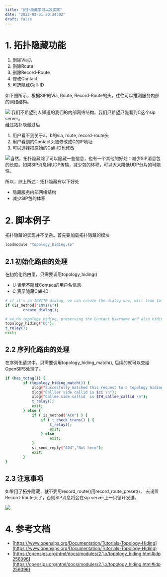 ```yaml
---
title: "拓扑隐藏学习以及实践"
date: "2022-03-31 20:34:02"
draft: false
---
```


# 1. 拓扑隐藏功能

1. 删除Via头
2. 删除Route
3. 删除Record-Route
4. 修改Contact
5. 可选隐藏Call-ID

如下图所示，根据SIP的Via, Route, Record-Route的头，往往可以推测服务内部的网络结构。

![](https://cdn.nlark.com/yuque/__graphviz/df4521ccc5dea3626b5b7ddd87d68047.svg#lake_card_v2=eyJ0eXBlIjoiZ3JhcGh2aXoiLCJjb2RlIjoiZGlncmFwaHtcblx0cmFua2Rpcj1MUlxuXHRhIC0-IGJcblx0YiAtPiBjXG5cdGMgLT4g55So5oi3XG59IiwidXJsIjoiaHR0cHM6Ly9jZG4ubmxhcmsuY29tL3l1cXVlL19fZ3JhcGh2aXovZGY0NTIxY2NjNWRlYTM2MjZiNWI3ZGRkODdkNjgwNDcuc3ZnIiwiaWQiOiJDN3FXYiIsIm1hcmdpbiI6eyJ0b3AiOnRydWUsImJvdHRvbSI6dHJ1ZX0sImNhcmQiOiJkaWFncmFtIn0=)
我们不希望别人知道的我们的内部网络结构。我们只希望只能看到C这个sip server。<br />经过拓扑隐藏过后

1. 用户看不到关于a、b的via, route, record-route头
2. 用户看到的Contact头被修改成C的IP地址
3. 可以选择把原始的Call-ID也修改

![](https://cdn.nlark.com/yuque/__graphviz/9c819af57d08e4316ef94bc96d54de56.svg#lake_card_v2=eyJ0eXBlIjoiZ3JhcGh2aXoiLCJjb2RlIjoiZGlncmFwaHtcblx0cmFua2Rpcj1MUlxuXHRjIC0-IOeUqOaIt1xufSIsInVybCI6Imh0dHBzOi8vY2RuLm5sYXJrLmNvbS95dXF1ZS9fX2dyYXBodml6LzljODE5YWY1N2QwOGU0MzE2ZWY5NGJjOTZkNTRkZTU2LnN2ZyIsImlkIjoiSlZwYUMiLCJtYXJnaW4iOnsidG9wIjp0cnVlLCJib3R0b20iOnRydWV9LCJjYXJkIjoiZGlhZ3JhbSJ9)当然，拓扑隐藏除了可以隐藏一些信息，也有一个其他的好处：减少SIP消息包的长度。如果SIP消息用UDP传输，减少包的体积，可以大大降低UDP分片的可能性。

所以，综上所述：拓扑隐藏有以下好处

- 隐藏服务内部网络结构
- 减少SIP包的体积



# 2. 脚本例子

拓扑隐藏的实现并不复杂。首先要加载拓扑隐藏的模块

```bash
loadmodule "topology_hiding.so"
```

## 2.1 初始化路由的处理

在初始化路由里，只需要调用topology_hiding()

- U 表示不隐藏Contact的用户名信息
- C 表示隐藏Call-ID

```bash
# if it's an INVITE dialog, we can create the dialog now, will lead to cleaner SIP messages
if (is_method("INVITE"))
        create_dialog();

# we do topology hiding, preserving the Contact Username and also hiding the Call-ID
topology_hiding("UC");
t_relay();
exit;
```


## 2.2 序列化路由的处理

在序列化请求中，只需要调用topology_hiding_match(), 后续的就可以交给OpenSIPS处理了。

```bash
if (has_totag()) {
        if (topology_hiding_match()) {
            xlog("Succesfully matched this request to a topology hiding dialog. \n");
            xlog("Calller side callid is $ci \n");
            xlog("Callee side callid  is $TH_callee_callid \n");
            t_relay();
            exit;
        } else {
            if ( is_method("ACK") ) {
                if ( t_check_trans() ) {
                    t_relay();
                    exit;
                } else
                    exit;
            }
            sl_send_reply("404","Not here");
            exit;
        }
}
```


## 2.3 注意事项

如果用了拓扑隐藏，就不要用record_route()用record_route_preset()， 去设置Record-Route头了，否则SIP消息将会在sip server上一只循环发送。

![](https://cdn.nlark.com/yuque/__puml/0b28cc211a40ae9309ed569ec7002e55.svg#lake_card_v2=eyJ0eXBlIjoicHVtbCIsImNvZGUiOiJAc3RhcnR1bWxcblxuYXV0b251bWJlclxuXG5cbkMgLT4gQzogQUNLXG5DIC0-IEM6IEFDS1xuQyAtPiBDOiBBQ0tcbkMgLT4gQzogQUNLXG5DIC0-IEM6IEFDS1xuQyAtPiBDOiBBQ0tcblxuXG5AZW5kdW1sIiwidXJsIjoiaHR0cHM6Ly9jZG4ubmxhcmsuY29tL3l1cXVlL19fcHVtbC8wYjI4Y2MyMTFhNDBhZTkzMDllZDU2OWVjNzAwMmU1NS5zdmciLCJpZCI6Im5kR3ZvIiwibWFyZ2luIjp7InRvcCI6dHJ1ZSwiYm90dG9tIjp0cnVlfSwiY2FyZCI6ImRpYWdyYW0ifQ==)

# 4. 参考文档

- [https://www.opensips.org/Documentation/Tutorials-Topology-Hiding](https://www.opensips.org/Documentation/Tutorials-Topology-Hiding)
- [https://opensips.org/html/docs/modules/2.1.x/topology_hiding.html#idp256096](https://opensips.org/html/docs/modules/2.1.x/topology_hiding.html#idp256096)

